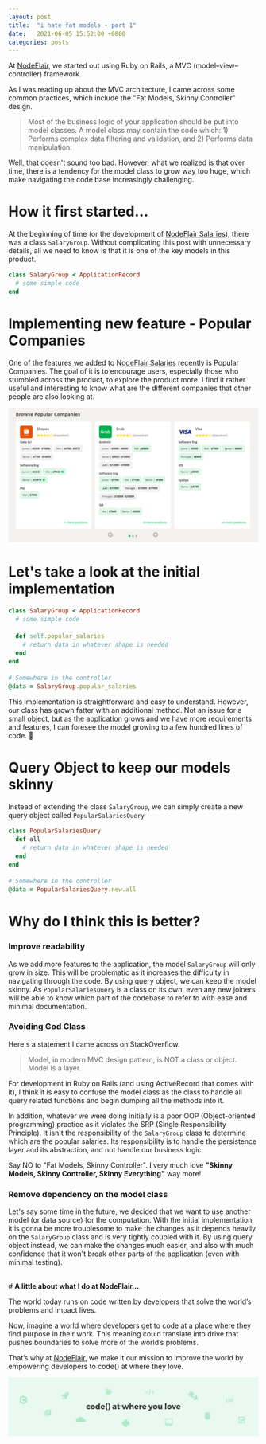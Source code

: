 ```yaml
---
layout: post
title:  "i hate fat models - part 1"
date:   2021-06-05 15:52:00 +0800
categories: posts
---
```


[nodeflair-website]:              https://www.nodeflair.com
[nodeflair-salaries]:             https://www.nodeflair.com/salaries
[nf_salaries_popular_companies]:  /assets/nf_salaries_popular_companies.png
[banner]:                         /assets/banner.jpg

At [NodeFlair][nodeflair-website], we started out using Ruby on Rails, a MVC (model–view–controller) framework.

As I was reading up about the MVC architecture, I came across some common practices, which include the "Fat Models, Skinny Controller" design.

> Most of the business logic of your application should be put into model classes. A model class may contain the code which: 1) Performs complex data filtering and validation, and 2) Performs data manipulation.

Well, that doesn't sound too bad. However, what we realized is that over time, there is a tendency for the model class to grow way too huge, which make navigating the code base increasingly challenging.

# <b>How it first started...</b>

At the beginning of time (or the development of [NodeFlair Salaries][nodeflair-salaries]), there was a class `SalaryGroup`. Without complicating this post with unnecessary details, all we need to know is that it is one of the key models in this product.

```ruby
class SalaryGroup < ApplicationRecord
  # some simple code
end
```

# <b>Implementing new feature - Popular Companies</b>

One of the features we added to [NodeFlair Salaries][nodeflair-salaries] recently is Popular Companies. The goal of it is to encourage users, especially those who stumbled across the product, to explore the product more. I find it rather useful and interesting to know what are the different companies that other people are also looking at.

![NodeFlair Salaries - Popular Companies][nf_salaries_popular_companies]

# <b>Let's take a look at the initial implementation</b>

```ruby
class SalaryGroup < ApplicationRecord
  # some simple code

  def self.popular_salaries
    # return data in whatever shape is needed
  end
end

# Somewhere in the controller
@data = SalaryGroup.popular_salaries
```

This implementation is straightforward and easy to understand. However, our class has grown fatter with an additional method. Not an issue for a small object, but as the application grows and we have more requirements and features, I can foresee the model growing to a few hundred lines of code. 🤮

# <b>Query Object to keep our models skinny</b>

Instead of extending the class `SalaryGroup`, we can simply create a new query object called `PopularSalariesQuery`

```ruby
class PopularSalariesQuery
  def all
    # return data in whatever shape is needed
  end
end

# Somewhere in the controller
@data = PopularSalariesQuery.new.all
```

# <b>Why do I think this is better?</b>

### Improve readability

As we add more features to the application, the model `SalaryGroup` will only grow in size. This will be problematic as it increases the difficulty in navigating through the code. By using query object, we can keep the model skinny. As `PopularSalariesQuery` is a class on its own, even any new joiners will be able to know which part of the codebase to refer to with ease and minimal documentation.

### Avoiding God Class

Here's a statement I came across on StackOverflow.
> Model, in modern MVC design pattern, is NOT a class or object. Model is a layer.

For development in Ruby on Rails (and using ActiveRecord that comes with it), I think it is easy to confuse the model class as the class to handle all query related functions and begin dumping all the methods into it. 

In addition, whatever we were doing initially is a poor OOP (Object-oriented programming) practice as it violates the SRP (Single Responsibility Principle). It isn't the responsibility of the `SalaryGroup` class to determine which are the popular salaries.  Its responsibility is to handle the persistence layer and its abstraction, and not handle our business logic.

Say NO to "Fat Models, Skinny Controller". I very much love <b>"Skinny Models, Skinny Controller, Skinny Everything"</b> way more!

### Remove dependency on the model class

Let's say some time in the future, we decided that we want to use another model (or data source) for the computation. With the initial implementation, it is gonna be more troublesome to make the changes as it depends heavily on the `SalaryGroup` class and is very tightly coupled with it. By using query object instead, we can make the changes much easier, and also with much confidence that it won't break other parts of the application (even with minimal testing).

<br>
# <b>A little about what I do at NodeFlair...</b>

The world today runs on code written by developers that solve the world’s problems and impact lives.
  
Now, imagine a world where developers get to code at a place where they find purpose in their work. This meaning could translate into drive that pushes boundaries to solve more of the world’s problems.

That’s why at [NodeFlair][nodeflair-website], we make it our mission to improve the world by empowering developers to code() at where they love.

![NodeFlair Banner][banner]